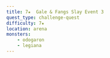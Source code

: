 ```yaml
---
title: 7★  Gale & Fangs Slay Event 3
quest_type: challenge-quest
difficulty: 7★
location: arena
monsters:
    - odogaron
    - legiana
---
```


